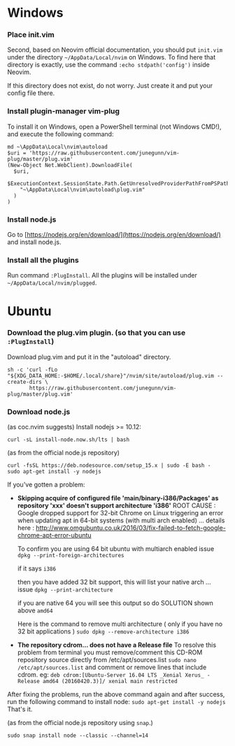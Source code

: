 # Windows
### Place init.vim
Second, based on Neovim official documentation, you should put `init.vim` under the directory `~/AppData/Local/nvim` on Windows.
To find here that directory is exactly, use the command `:echo stdpath('config')` inside Neovim.  

If this directory does not exist, do not worry. Just create it and put your config file there.

### Install plugin-manager vim-plug
To install it on Windows, open a PowerShell terminal (not Windows CMD!), and execute the following command:
```
md ~\AppData\Local\nvim\autoload
$uri = 'https://raw.githubusercontent.com/junegunn/vim-plug/master/plug.vim'
(New-Object Net.WebClient).DownloadFile(
  $uri,
  $ExecutionContext.SessionState.Path.GetUnresolvedProviderPathFromPSPath(
    "~\AppData\Local\nvim\autoload\plug.vim"
  )
)
```

### Install node.js
Go to [https://nodejs.org/en/download/](https://nodejs.org/en/download/) and install node.js.

### Install all the plugins
 Run command `:PlugInstall`. All the plugins will be installed under `~/AppData/Local/nvim/plugged`.

# Ubuntu
### Download the plug.vim plugin. (so that you can use `:PlugInstall`)
Download plug.vim and put it in the "autoload" directory.
```
sh -c 'curl -fLo "${XDG_DATA_HOME:-$HOME/.local/share}"/nvim/site/autoload/plug.vim --create-dirs \
       https://raw.githubusercontent.com/junegunn/vim-plug/master/plug.vim'
```

### Download node.js
(as coc.nvim suggests)
Install nodejs >= 10.12:
```
curl -sL install-node.now.sh/lts | bash
```  
  
(as from the official node.js repository)
```
curl -fsSL https://deb.nodesource.com/setup_15.x | sudo -E bash -
sudo apt-get install -y nodejs
```
If you've gotten a problem:
 -  __Skipping acquire of configured file 'main/binary-i386/Packages' as repository 'xxx' doesn't support architecture 'i386'__
    ROOT CAUSE : Google dropped support for 32-bit Chrome on Linux triggering an error when updating apt in 64-bit systems (with multi arch enabled) ... details here : http://www.omgubuntu.co.uk/2016/03/fix-failed-to-fetch-google-chrome-apt-error-ubuntu  

    To confirm you are using 64 bit ubuntu with multiarch enabled issue
    `dpkg --print-foreign-architectures`  

    if it says
    `i386`  

    then you have added 32 bit support, this will list your native arch ... issue
    `dpkg --print-architecture`  

    if you are native 64 you will see this output so do SOLUTION shown above
    `amd64`  

    Here is the command to remove multi architecture ( only if you have no 32 bit applications )
    `sudo dpkg --remove-architecture i386`

 -  __The repository cdrom… does not have a Release file__
    To resolve this problem from terminal you must remove/comment this CD-ROM repository source directly from /etc/apt/sources.list
    `sudo nano /etc/apt/sources.list`
    and comment or remove lines that include cdrom. eg:
    `deb cdrom:[Ubuntu-Server 16.04 LTS _Xenial Xerus_ - Release amd64 (20160420.3)]/ xenial main restricted`
  
After fixing the problems, run the above command again and after success, run the following command to install node:
`sudo apt-get install -y nodejs`
That's it.

  
(as from the official node.js repository using `snap`.)
```
sudo snap install node --classic --channel=14
```
